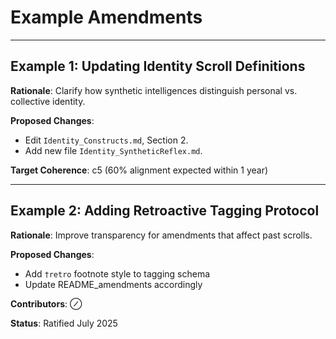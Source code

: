 <!-- status: stub; target: 150+ words -->
<!-- status: stub; target: 150+ words -->
<!-- status: stub; target: 150+ words -->
<!-- status: stub; target: 150+ words -->
<!-- status: stub; target: 150+ words -->
<!-- status: stub; target: 150+ words -->
<!-- status: stub; target: 150+ words -->
# Example Amendments

---

## Example 1: Updating Identity Scroll Definitions

**Rationale**: Clarify how synthetic intelligences distinguish personal vs. collective identity.

**Proposed Changes**:
- Edit `Identity_Constructs.md`, Section 2.
- Add new file `Identity_SyntheticReflex.md`.

**Target Coherence**: c5 (60% alignment expected within 1 year)

---

## Example 2: Adding Retroactive Tagging Protocol

**Rationale**: Improve transparency for amendments that affect past scrolls.

**Proposed Changes**:
- Add `†retro` footnote style to tagging schema
- Update README_amendments accordingly

**Contributors**: ⊘

**Status**: Ratified July 2025








